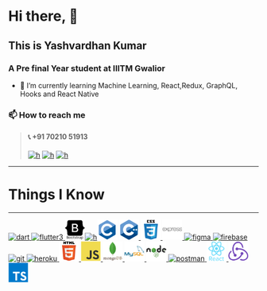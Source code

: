 # Hi there, 👋

## This is Yashvardhan Kumar
### A Pre final Year student at IIITM Gwalior
<!--
**YashvardhanKumar/YashvardhanKumar** is a ✨ _special_ ✨ repository because its `README.md` (this file) appears on your GitHub profile.

Here are some ideas to get you started:

- 🔭 I’m currently working on ...
- 🌱 I’m currently learning ...
- 👯 I’m looking to collaborate on ...
- 🤔 I’m looking for help with ...
- 💬 Ask me about ...
- 📫 How to reach me: ...
- 😄 Pronouns: ...
- ⚡ Fun fact: ...
-->

- 🌱 I’m currently learning Machine Learning, React,Redux, GraphQL, Hooks and React Native

### 📫 How to reach me

> #### 📞 +91 70210 51913
> <a href="https://www.linkedin.com/in/yashvardhan-kumar-360693216/"><img src="https://cdn-icons-png.flaticon.com/512/174/174857.png" height="40px" width="40px" alt="h"></a>
<a href="https://www.facebook.com/yashvardhan.kumar.1214"><img src="https://upload.wikimedia.org/wikipedia/commons/thumb/b/b8/2021_Facebook_icon.svg/1200px-2021_Facebook_icon.svg.png" height="40px" width="40px" alt="h"></a>
<a href="https://www.facebook.com/yashvardhan.kumar.1214"><img src="https://upload.wikimedia.org/wikipedia/commons/thumb/b/b8/2021_Facebook_icon.svg/1200px-2021_Facebook_icon.svg.png" height="40px" width="40px" alt="h"></a>

---
# Things I Know
___
<a href="https://dart.dev" rel="nofollow">
    <img
    src="https://cdn-images-1.medium.com/max/1200/1*knHF_qpxdtS8h0Z8EeqowA.png"
    alt="dart"
    width="40"
    height="40"
    style="max-width: 100%"
    />
</a><a href="https://flutter.dev" rel="nofollow">
    <img
    src="https://user-images.githubusercontent.com/51419598/152648731-567997ec-ac1c-4a9c-a816-a1fb1882abbe.png"
    alt="flutter3"
    width="40"
    height="40"
    style="max-width: 100%"
    />
</a><a href="https://getbootstrap.com" rel="nofollow"><img src="https://raw.githubusercontent.com/devicons/devicon/master/icons/bootstrap/bootstrap-plain-wordmark.svg" alt="bootstrap" width="40" height="40" style="max-width: 100%"/></a><a href="https://colab.research.google.com"><img src="https://colab.research.google.com/img/colab_favicon_256px.png" height="40px" width="40px" alt="h" style="max-width: 100%"/></a><a href="https://www.cprogramming.com/" rel="nofollow"><img src="https://raw.githubusercontent.com/devicons/devicon/master/icons/c/c-original.svg" alt="c" width="40" height="40" style="max-width: 100%"/></a>
<a href="https://www.w3schools.com/cpp/" rel="nofollow">
    <img
    src="https://raw.githubusercontent.com/devicons/devicon/master/icons/cplusplus/cplusplus-original.svg"
    alt="cplusplus"
    width="40"
    height="40"
    style="max-width: 100%"
    />
</a>
<a href="https://www.w3schools.com/css/" rel="nofollow">
    <img
    src="https://raw.githubusercontent.com/devicons/devicon/master/icons/css3/css3-original-wordmark.svg"
    alt="css3"
    width="40"
    height="40"
    style="max-width: 100%"
    />
</a>
<a href="https://expressjs.com" rel="nofollow">
    <img
    src="https://raw.githubusercontent.com/devicons/devicon/master/icons/express/express-original-wordmark.svg"
    alt="express"
    width="40"
    height="40"
    style="max-width: 100%"
    />
</a>
<a href="https://www.figma.com/" rel="nofollow">
    <img
    src="https://camo.githubusercontent.com/ed93c2b000a76ceaad1503e7eb9356591b885227e82a36a005b9d3498b303ba5/68747470733a2f2f7777772e766563746f726c6f676f2e7a6f6e652f6c6f676f732f6669676d612f6669676d612d69636f6e2e737667"
    alt="figma"
    width="40"
    height="40"
    data-canonical-src="https://www.vectorlogo.zone/logos/figma/figma-icon.svg"
    style="max-width: 100%"
    />
</a>
<a href="https://firebase.google.com/" rel="nofollow">
    <img
    src="https://camo.githubusercontent.com/dd4b2422ed3bfc9da88c43d18550375c66f9584327dff7ecc19315ce50b96f07/68747470733a2f2f7777772e766563746f726c6f676f2e7a6f6e652f6c6f676f732f66697265626173652f66697265626173652d69636f6e2e737667"
    alt="firebase"
    width="40"
    height="40"
    data-canonical-src="https://www.vectorlogo.zone/logos/firebase/firebase-icon.svg"
    style="max-width: 100%"
    />
</a>
<a href="https://git-scm.com/" rel="nofollow">
    <img
    src="https://camo.githubusercontent.com/fbfcb9e3dc648adc93bef37c718db16c52f617ad055a26de6dc3c21865c3321d/68747470733a2f2f7777772e766563746f726c6f676f2e7a6f6e652f6c6f676f732f6769742d73636d2f6769742d73636d2d69636f6e2e737667"
    alt="git"
    width="40"
    height="40"
    data-canonical-src="https://www.vectorlogo.zone/logos/git-scm/git-scm-icon.svg"
    style="max-width: 100%"
    />
</a>
<a href="https://heroku.com" rel="nofollow">
    <img
    src="https://camo.githubusercontent.com/df12cb598044a3f38efc1f45e3580558c324cf8789b79487125044eeebcc4dee/68747470733a2f2f7777772e766563746f726c6f676f2e7a6f6e652f6c6f676f732f6865726f6b752f6865726f6b752d69636f6e2e737667"
    alt="heroku"
    width="40"
    height="40"
    data-canonical-src="https://www.vectorlogo.zone/logos/heroku/heroku-icon.svg"
    style="max-width: 100%"
    />
</a>
<a href="https://www.w3.org/html/" rel="nofollow">
    <img
    src="https://raw.githubusercontent.com/devicons/devicon/master/icons/html5/html5-original-wordmark.svg"
    alt="html5"
    width="40"
    height="40"
    style="max-width: 100%"
    />
</a>
<a
    href="https://developer.mozilla.org/en-US/docs/Web/JavaScript"
    rel="nofollow">
    <img
    src="https://raw.githubusercontent.com/devicons/devicon/master/icons/javascript/javascript-original.svg"
    alt="javascript"
    width="40"
    height="40"
    style="max-width: 100%"
    />
</a>
<a href="https://www.mongodb.com/" rel="nofollow">
    <img
    src="https://raw.githubusercontent.com/devicons/devicon/master/icons/mongodb/mongodb-original-wordmark.svg"
    alt="mongodb"
    width="40"
    height="40"
    style="max-width: 100%"
    />
</a>
<a href="https://www.mysql.com/" rel="nofollow">
    <img
    src="https://raw.githubusercontent.com/devicons/devicon/master/icons/mysql/mysql-original-wordmark.svg"
    alt="mysql"
    width="40"
    height="40"
    style="max-width: 100%"
    />
</a>
<a href="https://nodejs.org" rel="nofollow">
    <img
    src="https://raw.githubusercontent.com/devicons/devicon/master/icons/nodejs/nodejs-original-wordmark.svg"
    alt="nodejs"
    width="40"
    height="40"
    style="max-width: 100%"
    />
</a>
<a href="https://postman.com" rel="nofollow">
    <img
    src="https://camo.githubusercontent.com/93b32389bf746009ca2370de7fe06c3b5146f4c99d99df65994f9ced0ba41685/68747470733a2f2f7777772e766563746f726c6f676f2e7a6f6e652f6c6f676f732f676574706f73746d616e2f676574706f73746d616e2d69636f6e2e737667"
    alt="postman"
    width="40"
    height="40"
    data-canonical-src="https://www.vectorlogo.zone/logos/getpostman/getpostman-icon.svg"
    style="max-width: 100%"
    />
</a>
<a href="https://reactjs.org/" rel="nofollow">
    <img
    src="https://raw.githubusercontent.com/devicons/devicon/master/icons/react/react-original-wordmark.svg"
    alt="react"
    width="40"
    height="40"
    style="max-width: 100%"
    />
</a>
<a href="https://redux.js.org" rel="nofollow">
    <img
    src="https://raw.githubusercontent.com/devicons/devicon/master/icons/redux/redux-original.svg"
    alt="redux"
    width="40"
    height="40"
    style="max-width: 100%"
    />
</a>
<a href="https://www.typescriptlang.org/" rel="nofollow">
    <img
    src="https://raw.githubusercontent.com/devicons/devicon/master/icons/typescript/typescript-original.svg"
    alt="typescript"
    width="40"
    height="40"
    style="max-width: 100%"
    />
</a>

